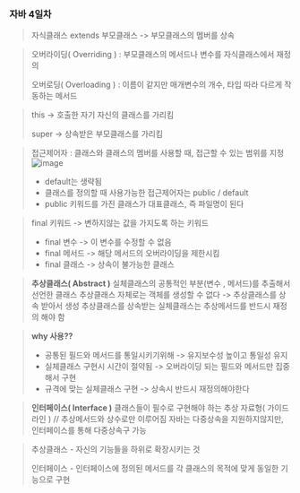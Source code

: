### 자바 4일차

> 자식클래스 extends 부모클래스  -> 부모클래스의 멤버를 상속

> 오버라이딩( Overriding )  :  부모클래스의 메서드나 변수를 자식클래스에서 재정의
> 
> 오버로딩( Overloading )  :  이름이 같지만 매개변수의 개수, 타입 따라 다르게 작동하는 메서드

> this -> 호출한 자기 자신의 클래스를 가리킴
> 
> super -> 상속받은 부모클래스를 가리킴

> 접근제어자 : 클래스와 클래스의 멤버를 사용할 때, 접근할 수 있는 범위를 지정
![image](https://github.com/lbk00/study_record/assets/99525751/5da7b7e7-91ec-42ae-9973-cb968224f3cf)
>- default는 생략됨
>- 클래스를 정의할 때 사용가능한 접근제어자는 public / default 
>- public 키워드를 가진 클래스가 대표클래스, 즉 파일명이 된다

> final 키워드 -> 변하지않는 값을 가지도록 하는 키워드
>- final 변수 -> 이 변수를 수정할 수 없음
>- final 메서드 -> 해당 메서드의 오버라이딩을 제한시킴
>- final 클래스 -> 상속이 불가능한 클래스

> **추상클래스( Abstract )**
> 실체클래스의 공통적인 부분(변수 , 메서드)를 추출해서 선언한 클래스 
> 추상클래스 자체로는 객체를 생성할 수 없다 -> 추상클래스를 상속 받아서 생성
> 추상클래스를 상속받는 실체클래스는 추상메서드를 반드시 재정의 해야 함

> **why 사용??**
>- 공통된 필드와 메서드를 통일시키기위해 -> 유지보수성 높이고 통일성 유지
>- 실체클래스 구현시 시간이 절약됨 -> 오버라이딩 되는 필드와 메서드만 집중해서 구현
>- 규격에 맞는 실체클래스 구현 -> 상속시 반드시 재정의해야한다

>**인터페이스( Interface )**
> 클래스들이 필수로 구현해야 하는 추상 자료형( 가이드라인 ) // 추상메서드와 상수로만 이루어짐
> 자바는 다중상속을 지원하지않지만, 인터페이스를 통해 다중상속구 가능

> 추상클래스 - 자신의 기능들을 하위로 확장시키는 것
> 
> 인터페이스 - 인터페이스에 정의된 메서드를 각 클래스의 목적에 맞게 동일한 기능으로 구현







